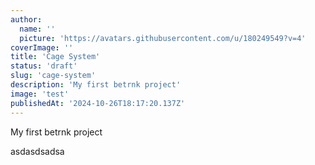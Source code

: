 ```yaml
---
author:
  name: ''
  picture: 'https://avatars.githubusercontent.com/u/180249549?v=4'
coverImage: ''
title: 'Cage System'
status: 'draft'
slug: 'cage-system'
description: 'My first betrnk project'
image: 'test'
publishedAt: '2024-10-26T18:17:20.137Z'
---
```


My first betrnk project

asdasdsadsa